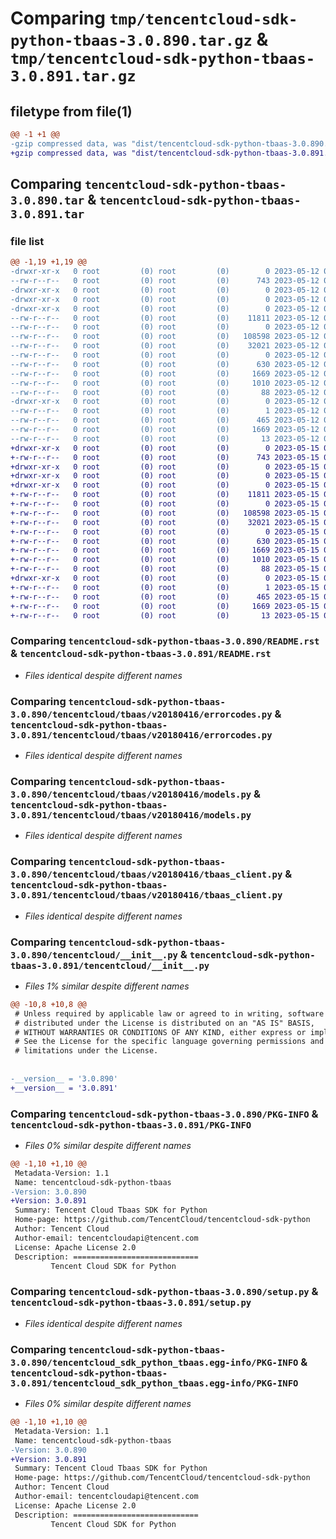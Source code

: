 # Comparing `tmp/tencentcloud-sdk-python-tbaas-3.0.890.tar.gz` & `tmp/tencentcloud-sdk-python-tbaas-3.0.891.tar.gz`

## filetype from file(1)

```diff
@@ -1 +1 @@
-gzip compressed data, was "dist/tencentcloud-sdk-python-tbaas-3.0.890.tar", last modified: Fri May 12 03:44:31 2023, max compression
+gzip compressed data, was "dist/tencentcloud-sdk-python-tbaas-3.0.891.tar", last modified: Mon May 15 04:33:32 2023, max compression
```

## Comparing `tencentcloud-sdk-python-tbaas-3.0.890.tar` & `tencentcloud-sdk-python-tbaas-3.0.891.tar`

### file list

```diff
@@ -1,19 +1,19 @@
-drwxr-xr-x   0 root         (0) root         (0)        0 2023-05-12 03:44:31.000000 tencentcloud-sdk-python-tbaas-3.0.890/
--rw-r--r--   0 root         (0) root         (0)      743 2023-05-12 03:44:31.000000 tencentcloud-sdk-python-tbaas-3.0.890/README.rst
-drwxr-xr-x   0 root         (0) root         (0)        0 2023-05-12 03:44:31.000000 tencentcloud-sdk-python-tbaas-3.0.890/tencentcloud/
-drwxr-xr-x   0 root         (0) root         (0)        0 2023-05-12 03:44:31.000000 tencentcloud-sdk-python-tbaas-3.0.890/tencentcloud/tbaas/
-drwxr-xr-x   0 root         (0) root         (0)        0 2023-05-12 03:44:31.000000 tencentcloud-sdk-python-tbaas-3.0.890/tencentcloud/tbaas/v20180416/
--rw-r--r--   0 root         (0) root         (0)    11811 2023-05-12 03:44:31.000000 tencentcloud-sdk-python-tbaas-3.0.890/tencentcloud/tbaas/v20180416/errorcodes.py
--rw-r--r--   0 root         (0) root         (0)        0 2023-05-12 03:44:31.000000 tencentcloud-sdk-python-tbaas-3.0.890/tencentcloud/tbaas/v20180416/__init__.py
--rw-r--r--   0 root         (0) root         (0)   108598 2023-05-12 03:44:31.000000 tencentcloud-sdk-python-tbaas-3.0.890/tencentcloud/tbaas/v20180416/models.py
--rw-r--r--   0 root         (0) root         (0)    32021 2023-05-12 03:44:31.000000 tencentcloud-sdk-python-tbaas-3.0.890/tencentcloud/tbaas/v20180416/tbaas_client.py
--rw-r--r--   0 root         (0) root         (0)        0 2023-05-12 03:44:31.000000 tencentcloud-sdk-python-tbaas-3.0.890/tencentcloud/tbaas/__init__.py
--rw-r--r--   0 root         (0) root         (0)      630 2023-05-12 03:44:31.000000 tencentcloud-sdk-python-tbaas-3.0.890/tencentcloud/__init__.py
--rw-r--r--   0 root         (0) root         (0)     1669 2023-05-12 03:44:31.000000 tencentcloud-sdk-python-tbaas-3.0.890/PKG-INFO
--rw-r--r--   0 root         (0) root         (0)     1010 2023-05-12 03:44:31.000000 tencentcloud-sdk-python-tbaas-3.0.890/setup.py
--rw-r--r--   0 root         (0) root         (0)       88 2023-05-12 03:44:31.000000 tencentcloud-sdk-python-tbaas-3.0.890/setup.cfg
-drwxr-xr-x   0 root         (0) root         (0)        0 2023-05-12 03:44:31.000000 tencentcloud-sdk-python-tbaas-3.0.890/tencentcloud_sdk_python_tbaas.egg-info/
--rw-r--r--   0 root         (0) root         (0)        1 2023-05-12 03:44:31.000000 tencentcloud-sdk-python-tbaas-3.0.890/tencentcloud_sdk_python_tbaas.egg-info/dependency_links.txt
--rw-r--r--   0 root         (0) root         (0)      465 2023-05-12 03:44:31.000000 tencentcloud-sdk-python-tbaas-3.0.890/tencentcloud_sdk_python_tbaas.egg-info/SOURCES.txt
--rw-r--r--   0 root         (0) root         (0)     1669 2023-05-12 03:44:31.000000 tencentcloud-sdk-python-tbaas-3.0.890/tencentcloud_sdk_python_tbaas.egg-info/PKG-INFO
--rw-r--r--   0 root         (0) root         (0)       13 2023-05-12 03:44:31.000000 tencentcloud-sdk-python-tbaas-3.0.890/tencentcloud_sdk_python_tbaas.egg-info/top_level.txt
+drwxr-xr-x   0 root         (0) root         (0)        0 2023-05-15 04:33:32.000000 tencentcloud-sdk-python-tbaas-3.0.891/
+-rw-r--r--   0 root         (0) root         (0)      743 2023-05-15 04:33:32.000000 tencentcloud-sdk-python-tbaas-3.0.891/README.rst
+drwxr-xr-x   0 root         (0) root         (0)        0 2023-05-15 04:33:32.000000 tencentcloud-sdk-python-tbaas-3.0.891/tencentcloud/
+drwxr-xr-x   0 root         (0) root         (0)        0 2023-05-15 04:33:32.000000 tencentcloud-sdk-python-tbaas-3.0.891/tencentcloud/tbaas/
+drwxr-xr-x   0 root         (0) root         (0)        0 2023-05-15 04:33:32.000000 tencentcloud-sdk-python-tbaas-3.0.891/tencentcloud/tbaas/v20180416/
+-rw-r--r--   0 root         (0) root         (0)    11811 2023-05-15 04:33:32.000000 tencentcloud-sdk-python-tbaas-3.0.891/tencentcloud/tbaas/v20180416/errorcodes.py
+-rw-r--r--   0 root         (0) root         (0)        0 2023-05-15 04:33:32.000000 tencentcloud-sdk-python-tbaas-3.0.891/tencentcloud/tbaas/v20180416/__init__.py
+-rw-r--r--   0 root         (0) root         (0)   108598 2023-05-15 04:33:32.000000 tencentcloud-sdk-python-tbaas-3.0.891/tencentcloud/tbaas/v20180416/models.py
+-rw-r--r--   0 root         (0) root         (0)    32021 2023-05-15 04:33:32.000000 tencentcloud-sdk-python-tbaas-3.0.891/tencentcloud/tbaas/v20180416/tbaas_client.py
+-rw-r--r--   0 root         (0) root         (0)        0 2023-05-15 04:33:32.000000 tencentcloud-sdk-python-tbaas-3.0.891/tencentcloud/tbaas/__init__.py
+-rw-r--r--   0 root         (0) root         (0)      630 2023-05-15 04:33:32.000000 tencentcloud-sdk-python-tbaas-3.0.891/tencentcloud/__init__.py
+-rw-r--r--   0 root         (0) root         (0)     1669 2023-05-15 04:33:32.000000 tencentcloud-sdk-python-tbaas-3.0.891/PKG-INFO
+-rw-r--r--   0 root         (0) root         (0)     1010 2023-05-15 04:33:32.000000 tencentcloud-sdk-python-tbaas-3.0.891/setup.py
+-rw-r--r--   0 root         (0) root         (0)       88 2023-05-15 04:33:32.000000 tencentcloud-sdk-python-tbaas-3.0.891/setup.cfg
+drwxr-xr-x   0 root         (0) root         (0)        0 2023-05-15 04:33:32.000000 tencentcloud-sdk-python-tbaas-3.0.891/tencentcloud_sdk_python_tbaas.egg-info/
+-rw-r--r--   0 root         (0) root         (0)        1 2023-05-15 04:33:32.000000 tencentcloud-sdk-python-tbaas-3.0.891/tencentcloud_sdk_python_tbaas.egg-info/dependency_links.txt
+-rw-r--r--   0 root         (0) root         (0)      465 2023-05-15 04:33:32.000000 tencentcloud-sdk-python-tbaas-3.0.891/tencentcloud_sdk_python_tbaas.egg-info/SOURCES.txt
+-rw-r--r--   0 root         (0) root         (0)     1669 2023-05-15 04:33:32.000000 tencentcloud-sdk-python-tbaas-3.0.891/tencentcloud_sdk_python_tbaas.egg-info/PKG-INFO
+-rw-r--r--   0 root         (0) root         (0)       13 2023-05-15 04:33:32.000000 tencentcloud-sdk-python-tbaas-3.0.891/tencentcloud_sdk_python_tbaas.egg-info/top_level.txt
```

### Comparing `tencentcloud-sdk-python-tbaas-3.0.890/README.rst` & `tencentcloud-sdk-python-tbaas-3.0.891/README.rst`

 * *Files identical despite different names*

### Comparing `tencentcloud-sdk-python-tbaas-3.0.890/tencentcloud/tbaas/v20180416/errorcodes.py` & `tencentcloud-sdk-python-tbaas-3.0.891/tencentcloud/tbaas/v20180416/errorcodes.py`

 * *Files identical despite different names*

### Comparing `tencentcloud-sdk-python-tbaas-3.0.890/tencentcloud/tbaas/v20180416/models.py` & `tencentcloud-sdk-python-tbaas-3.0.891/tencentcloud/tbaas/v20180416/models.py`

 * *Files identical despite different names*

### Comparing `tencentcloud-sdk-python-tbaas-3.0.890/tencentcloud/tbaas/v20180416/tbaas_client.py` & `tencentcloud-sdk-python-tbaas-3.0.891/tencentcloud/tbaas/v20180416/tbaas_client.py`

 * *Files identical despite different names*

### Comparing `tencentcloud-sdk-python-tbaas-3.0.890/tencentcloud/__init__.py` & `tencentcloud-sdk-python-tbaas-3.0.891/tencentcloud/__init__.py`

 * *Files 1% similar despite different names*

```diff
@@ -10,8 +10,8 @@
 # Unless required by applicable law or agreed to in writing, software
 # distributed under the License is distributed on an "AS IS" BASIS,
 # WITHOUT WARRANTIES OR CONDITIONS OF ANY KIND, either express or implied.
 # See the License for the specific language governing permissions and
 # limitations under the License.
 
 
-__version__ = '3.0.890'
+__version__ = '3.0.891'
```

### Comparing `tencentcloud-sdk-python-tbaas-3.0.890/PKG-INFO` & `tencentcloud-sdk-python-tbaas-3.0.891/PKG-INFO`

 * *Files 0% similar despite different names*

```diff
@@ -1,10 +1,10 @@
 Metadata-Version: 1.1
 Name: tencentcloud-sdk-python-tbaas
-Version: 3.0.890
+Version: 3.0.891
 Summary: Tencent Cloud Tbaas SDK for Python
 Home-page: https://github.com/TencentCloud/tencentcloud-sdk-python
 Author: Tencent Cloud
 Author-email: tencentcloudapi@tencent.com
 License: Apache License 2.0
 Description: ============================
         Tencent Cloud SDK for Python
```

### Comparing `tencentcloud-sdk-python-tbaas-3.0.890/setup.py` & `tencentcloud-sdk-python-tbaas-3.0.891/setup.py`

 * *Files identical despite different names*

### Comparing `tencentcloud-sdk-python-tbaas-3.0.890/tencentcloud_sdk_python_tbaas.egg-info/PKG-INFO` & `tencentcloud-sdk-python-tbaas-3.0.891/tencentcloud_sdk_python_tbaas.egg-info/PKG-INFO`

 * *Files 0% similar despite different names*

```diff
@@ -1,10 +1,10 @@
 Metadata-Version: 1.1
 Name: tencentcloud-sdk-python-tbaas
-Version: 3.0.890
+Version: 3.0.891
 Summary: Tencent Cloud Tbaas SDK for Python
 Home-page: https://github.com/TencentCloud/tencentcloud-sdk-python
 Author: Tencent Cloud
 Author-email: tencentcloudapi@tencent.com
 License: Apache License 2.0
 Description: ============================
         Tencent Cloud SDK for Python
```

